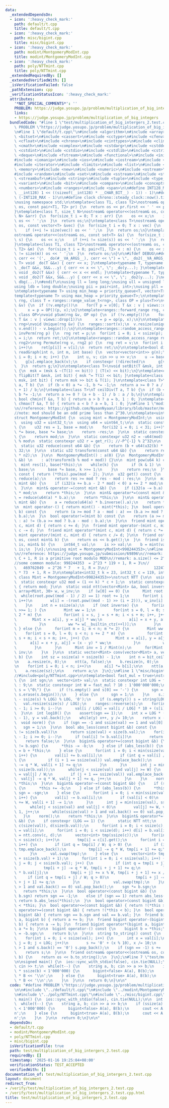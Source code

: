 ```yaml
---
data:
  _extendedDependsOn:
  - icon: ':heavy_check_mark:'
    path: default/t.cpp
    title: default/t.cpp
  - icon: ':heavy_check_mark:'
    path: misc/bigint.cpp
    title: misc/bigint.cpp
  - icon: ':heavy_check_mark:'
    path: modint/MontgomeryModInt.cpp
    title: modint/MontgomeryModInt.cpp
  - icon: ':heavy_check_mark:'
    path: poly/NTTmint.cpp
    title: poly/NTTmint.cpp
  _extendedRequiredBy: []
  _extendedVerifiedWith: []
  _isVerificationFailed: false
  _pathExtension: cpp
  _verificationStatusIcon: ':heavy_check_mark:'
  attributes:
    '*NOT_SPECIAL_COMMENTS*': ''
    PROBLEM: https://judge.yosupo.jp/problem/multiplication_of_big_integers
    links:
    - https://judge.yosupo.jp/problem/multiplication_of_big_integers
  bundledCode: "#line 1 \"test/multiplication_of_big_intergers_2.test.cpp\"\n#define\
    \ PROBLEM \"https://judge.yosupo.jp/problem/multiplication_of_big_integers\"\n\
    \n#line 1 \"default/t.cpp\"\n#include <algorithm>\n#include <array>\n#include\
    \ <bitset>\n#include <cassert>\n#include <cctype>\n#include <cfenv>\n#include\
    \ <cfloat>\n#include <chrono>\n#include <cinttypes>\n#include <climits>\n#include\
    \ <cmath>\n#include <complex>\n#include <cstdarg>\n#include <cstddef>\n#include\
    \ <cstdint>\n#include <cstdio>\n#include <cstdlib>\n#include <cstring>\n#include\
    \ <deque>\n#include <fstream>\n#include <functional>\n#include <initializer_list>\n\
    #include <iomanip>\n#include <ios>\n#include <iostream>\n#include <istream>\n\
    #include <iterator>\n#include <limits>\n#include <list>\n#include <map>\n#include\
    \ <memory>\n#include <new>\n#include <numeric>\n#include <ostream>\n#include <queue>\n\
    #include <random>\n#include <set>\n#include <sstream>\n#include <stack>\n#include\
    \ <streambuf>\n#include <string>\n#include <tuple>\n#include <type_traits>\n#include\
    \ <variant>\n#include <bit>\n#include <compare>\n#include <concepts>\n#include\
    \ <numbers>\n#include <ranges>\n#include <span>\n\n#define INT128_MAX (__int128)(((unsigned\
    \ __int128) 1 << ((sizeof(__int128) * __CHAR_BIT__) - 1)) - 1)\n#define INT128_MIN\
    \ (-INT128_MAX - 1)\n\n#define clock chrono::steady_clock::now().time_since_epoch().count()\n\
    \nusing namespace std;\n\ntemplate<class T1, class T2>\nostream& operator<<(ostream&\
    \ os, const pair<T1, T2> pr) {\n  return os << pr.first << ' ' << pr.second;\n\
    }\ntemplate<class T, size_t N>\nostream& operator<<(ostream& os, const array<T,\
    \ N> &arr) {\n  for(size_t i = 0; T x : arr) {\n    os << x;\n    if (++i != N)\
    \ os << ' ';\n  }\n  return os;\n}\ntemplate<class T>\nostream& operator<<(ostream&\
    \ os, const vector<T> &vec) {\n  for(size_t i = 0; T x : vec) {\n    os << x;\n\
    \    if (++i != size(vec)) os << ' ';\n  }\n  return os;\n}\ntemplate<class T>\n\
    ostream& operator<<(ostream& os, const set<T> &s) {\n  for(size_t i = 0; T x :\
    \ s) {\n    os << x;\n    if (++i != size(s)) os << ' ';\n  }\n  return os;\n\
    }\ntemplate<class T1, class T2>\nostream& operator<<(ostream& os, const map<T1,\
    \ T2> &m) {\n  for(size_t i = 0; pair<T1, T2> x : m) {\n    os << x;\n    if (++i\
    \ != size(m)) os << ' ';\n  }\n  return os;\n}\n\n#ifdef DEBUG\n#define dbg(...)\
    \ cerr << '(', _do(#__VA_ARGS__), cerr << \") = \", _do2(__VA_ARGS__)\ntemplate<typename\
    \ T> void _do(T &&x) { cerr << x; }\ntemplate<typename T, typename ...S> void\
    \ _do(T &&x, S&&...y) { cerr << x << \", \"; _do(y...); }\ntemplate<typename T>\
    \ void _do2(T &&x) { cerr << x << endl; }\ntemplate<typename T, typename ...S>\
    \ void _do2(T &&x, S&&...y) { cerr << x << \", \"; _do2(y...); }\n#else\n#define\
    \ dbg(...)\n#endif\n\nusing ll = long long;\nusing ull = unsigned long long;\n\
    using ldb = long double;\nusing pii = pair<int, int>;\nusing pll = pair<ll, ll>;\n\
    \ntemplate<typename T> using min_heap = priority_queue<T, vector<T>, greater<T>>;\n\
    template<typename T> using max_heap = priority_queue<T>;\n\ntemplate<ranges::forward_range\
    \ rng, class T = ranges::range_value_t<rng>, class OP = plus<T>>\nvoid pSum(rng\
    \ &v) {\n  if (!v.empty())\n    for(T p = v[0]; T &x : v | views::drop(1))\n \
    \     x = p = OP()(p, x);\n}\ntemplate<ranges::forward_range rng, class T = ranges::range_value_t<rng>,\
    \ class OP>\nvoid pSum(rng &v, OP op) {\n  if (!v.empty())\n    for(T p = v[0];\
    \ T &x : v | views::drop(1))\n      x = p = op(p, x);\n}\n\ntemplate<ranges::forward_range\
    \ rng>\nvoid Unique(rng &v) {\n  ranges::sort(v);\n  v.resize(unique(v.begin(),\
    \ v.end()) - v.begin());\n}\n\ntemplate<ranges::random_access_range rng>\nrng\
    \ invPerm(rng p) {\n  rng ret = p;\n  for(int i = 0; i < ssize(p); i++)\n    ret[p[i]]\
    \ = i;\n  return ret;\n}\n\ntemplate<ranges::random_access_range rng, ranges::random_access_range\
    \ rng2>\nrng Permute(rng v, rng2 p) {\n  rng ret = v;\n  for(int i = 0; i < ssize(p);\
    \ i++)\n    ret[p[i]] = v[i];\n  return ret;\n}\n\ntemplate<bool directed>\nvector<vector<int>>\
    \ readGraph(int n, int m, int base) {\n  vector<vector<int>> g(n);\n  for(int\
    \ i = 0; i < m; i++) {\n    int u, v; cin >> u >> v;\n    u -= base, v -= base;\n\
    \    g[u].emplace_back(v);\n    if constexpr (!directed)\n      g[v].emplace_back(u);\n\
    \  }\n  return g;\n}\n\ntemplate<class T>\nvoid setBit(T &msk, int bit, bool x)\
    \ {\n  msk = (msk & ~(T(1) << bit)) | (T(x) << bit);\n}\ntemplate<class T> void\
    \ flipBit(T &msk, int bit) { msk ^= T(1) << bit; }\ntemplate<class T> bool getBit(T\
    \ msk, int bit) { return msk >> bit & T(1); }\n\ntemplate<class T>\nT floorDiv(T\
    \ a, T b) {\n  if (b < 0) a *= -1, b *= -1;\n  return a >= 0 ? a / b : (a - b\
    \ + 1) / b;\n}\ntemplate<class T>\nT ceilDiv(T a, T b) {\n  if (b < 0) a *= -1,\
    \ b *= -1;\n  return a >= 0 ? (a + b - 1) / b : a / b;\n}\n\ntemplate<class T>\
    \ bool chmin(T &a, T b) { return a > b ? a = b, 1 : 0; }\ntemplate<class T> bool\
    \ chmax(T &a, T b) { return a < b ? a = b, 1 : 0; }\n#line 1 \"modint/MontgomeryModInt.cpp\"\
    \n//reference: https://github.com/NyaanNyaan/library/blob/master/modint/montgomery-modint.hpp#L10\n\
    //note: mod should be an odd prime less than 2^30.\n\ntemplate<uint32_t mod>\n\
    struct MontgomeryModInt {\n  using mint = MontgomeryModInt;\n  using i32 = int32_t;\n\
    \  using u32 = uint32_t;\n  using u64 = uint64_t;\n\n  static constexpr u32 get_r()\
    \ {\n    u32 res = 1, base = mod;\n    for(i32 i = 0; i < 31; i++)\n      res\
    \ *= base, base *= base;\n    return -res;\n  }\n\n  static constexpr u32 get_mod()\
    \ {\n    return mod;\n  }\n\n  static constexpr u32 n2 = -u64(mod) % mod; //2^64\
    \ % mod\n  static constexpr u32 r = get_r(); //-P^{-1} % 2^32\n\n  u32 a;\n\n\
    \  static u32 reduce(const u64 &b) {\n    return (b + u64(u32(b) * r) * mod) >>\
    \ 32;\n  }\n\n  static u32 transform(const u64 &b) {\n    return reduce(u64(b)\
    \ * n2);\n  }\n\n  MontgomeryModInt() : a(0) {}\n  MontgomeryModInt(const int64_t\
    \ &b) \n    : a(transform(b % mod + mod)) {}\n\n  mint pow(u64 k) const {\n  \
    \  mint res(1), base(*this);\n    while(k) {\n      if (k & 1) \n        res *=\
    \ base;\n      base *= base, k >>= 1;\n    }\n    return res;\n  }\n\n  mint inverse()\
    \ const { return (*this).pow(mod - 2); }\n\n  u32 get() const {\n    u32 res =\
    \ reduce(a);\n    return res >= mod ? res - mod : res;\n  }\n\n  mint& operator+=(const\
    \ mint &b) {\n    if (i32(a += b.a - 2 * mod) < 0) a += 2 * mod;\n    return *this;\n\
    \  }\n\n  mint& operator-=(const mint &b) {\n    if (i32(a -= b.a) < 0) a += 2\
    \ * mod;\n    return *this;\n  }\n\n  mint& operator*=(const mint &b) {\n    a\
    \ = reduce(u64(a) * b.a);\n    return *this;\n  }\n\n  mint& operator/=(const\
    \ mint &b) {\n    a = reduce(u64(a) * b.inverse().a);\n    return *this;\n  }\n\
    \n  mint operator-() { return mint() - mint(*this); }\n  bool operator==(mint\
    \ b) const {\n    return (a >= mod ? a - mod : a) == (b.a >= mod ? b.a - mod :\
    \ b.a);\n  }\n  bool operator!=(mint b) const {\n    return (a >= mod ? a - mod\
    \ : a) != (b.a >= mod ? b.a - mod : b.a);\n  }\n\n  friend mint operator+(mint\
    \ c, mint d) { return c += d; }\n  friend mint operator-(mint c, mint d) { return\
    \ c -= d; }\n  friend mint operator*(mint c, mint d) { return c *= d; }\n  friend\
    \ mint operator/(mint c, mint d) { return c /= d; }\n\n  friend ostream& operator<<(ostream&\
    \ os, const mint& b) {\n    return os << b.get();\n  }\n  friend istream& operator>>(istream&\
    \ is, mint& b) {\n    int64_t val;\n    is >> val;\n    b = mint(val);\n    return\
    \ is;\n  }\n};\n\nusing mint = MontgomeryModInt<998244353>;\n#line 1 \"poly/NTTmint.cpp\"\
    \n//reference: https://judge.yosupo.jp/submission/69896\n//remark: MOD = 2^K *\
    \ C + 1, R is a primitive root modulo MOD\n//remark: a.size() <= 2^K must be satisfied\n\
    //some common modulo: 998244353  = 2^23 * 119 + 1, R = 3\n//                 \
    \   469762049  = 2^26 * 7   + 1, R = 3\n//                    1224736769 = 2^24\
    \ * 73  + 1, R = 3\n\ntemplate<int32_t k = 23, int32_t c = 119, int32_t r = 3,\
    \ class Mint = MontgomeryModInt<998244353>>\nstruct NTT {\n\n  using u32 = uint32_t;\n\
    \  static constexpr u32 mod = (1 << k) * c + 1;\n  static constexpr u32 get_mod()\
    \ { return mod; }\n\n  static void ntt(vector<Mint> &a, bool inverse) {\n    static\
    \ array<Mint, 30> w, w_inv;\n    if (w[0] == 0) {\n      Mint root = 2;\n    \
    \  while(root.pow((mod - 1) / 2) == 1) root += 1;\n      for(int i = 0; i < 30;\
    \ i++)\n        w[i] = -(root.pow((mod - 1) >> (i + 2))), w_inv[i] = 1 / w[i];\n\
    \    }\n    int n = ssize(a);\n    if (not inverse) {\n      for(int m = n; m\
    \ >>= 1; ) {\n        Mint ww = 1;\n        for(int s = 0, l = 0; s < n; s +=\
    \ 2 * m) {\n          for(int i = s, j = s + m; i < s + m; i++, j++) {\n     \
    \       Mint x = a[i], y = a[j] * ww;\n            a[i] = x + y, a[j] = x - y;\n\
    \          }\n          ww *= w[__builtin_ctz(++l)];\n        }\n      }\n   \
    \ } else {\n      for(int m = 1; m < n; m *= 2) {\n        Mint ww = 1;\n    \
    \    for(int s = 0, l = 0; s < n; s += 2 * m) {\n          for(int i = s, j =\
    \ s + m; i < s + m; i++, j++) {\n            Mint x = a[i], y = a[j];\n      \
    \      a[i] = x + y, a[j] = (x - y) * ww;\n          }\n          ww *= w_inv[__builtin_ctz(++l)];\n\
    \        }\n      }\n      Mint inv = 1 / Mint(n);\n      for(Mint &x : a) x *=\
    \ inv;\n    }\n  }\n\n  static vector<Mint> conv(vector<Mint> a, vector<Mint>\
    \ b) {\n    int sz = ssize(a) + ssize(b) - 1;\n    int n = bit_ceil((u32)sz);\n\
    \n    a.resize(n, 0);\n    ntt(a, false);\n    b.resize(n, 0);\n    ntt(b, false);\n\
    \n    for(int i = 0; i < n; i++)\n      a[i] *= b[i];\n\n    ntt(a, true);\n\n\
    \    a.resize(sz);\n\n    return a;\n  }\n};\n#line 1 \"misc/bigint.cpp\"\n//#include<modint/MontgomeryModInt.cpp>\n\
    //#include<poly/NTTmint.cpp>\n\ntemplate<bool fast_mul = true>\nstruct bigint\
    \ {\n  int sgn;\n  vector<int> val;\n  static constexpr int LOG = fast_mul ? 1\
    \ : 9;\n  static constexpr int W = fast_mul ? 10 : 1'000'000'000;\n\n  bigint(string\
    \ s = \"0\") {\n    if (!s.empty() and s[0] == '-') {\n      sgn = -1;\n     \
    \ s.erase(s.begin());\n    } else {\n      sgn = 1;\n    }\n    s.insert(0, (LOG\
    \ - ssize(s) % LOG) % LOG, '0');\n    if (s.empty()) s = string(LOG, '0');\n \
    \   val.resize(size(s) / LOG);\n    ranges::reverse(s);\n    for(int i = ssize(s)\
    \ - 1; i >= 0; i--)\n      val[i / LOG] = val[i / LOG] * 10 + (s[i] - '0');\n\
    \  }\n\n  int log10() {\n    assert(sgn == 1);\n    int x = LOG * (ssize(val)\
    \ - 1), y = val.back();\n    while(y) x++, y /= 10;\n    return x - 1;\n  }\n\n\
    \  void norm() {\n    if (sgn == -1 and ssize(val) == 1 and val[0] == 0)\n   \
    \   sgn = 1;\n  }\n\n  bool abs_less(const bigint &b) const {\n    if (size(val)\
    \ != size(b.val))\n      return size(val) < size(b.val);\n    for(int i = ssize(val)\
    \ - 1; i >= 0; i--)\n      if (val[i] != b.val[i])\n        return val[i] < b.val[i];\n\
    \    return false;\n  }\n\n  bigint& operator+=(const bigint &b) {\n    if (sgn\
    \ != b.sgn) {\n      *this -= -b;\n    } else if (abs_less(b)) {\n      *this\
    \ = b + *this;\n    } else {\n      for(int i = 0; i < min(ssize(val), ssize(b.val));\
    \ i++) {\n        val[i] += b.val[i];\n        if (int q = val[i] / W; q > 0)\
    \ {\n          if (i + 1 == ssize(val)) val.emplace_back();\n          val[i]\
    \ -= q * W, val[i + 1] += q;\n        }\n      }\n      int j = min(ssize(val),\
    \ ssize(b.val));\n      while(j < ssize(val) and val[j] >= W) {\n        int q\
    \ = val[j] / W;\n        if (j + 1 == ssize(val)) val.emplace_back();\n      \
    \  val[j] -= q * W, val[j + 1] += q, j++;\n      }\n    }\n    norm();\n    return\
    \ *this;\n  }\n\n  bigint& operator-=(const bigint &b) {\n    if (sgn != b.sgn)\
    \ {\n      *this += -b;\n    } else if (abs_less(b)) {\n      *this = b - *this,\
    \ sgn = -sgn;\n    } else {\n      for(int i = 0; i < min(ssize(val), ssize(b.val));\
    \ i++) {\n        val[i] -= b.val[i];\n        if (val[i] < 0)\n          val[i]\
    \ += W, val[i + 1] -= 1;\n      }\n      int j = min(ssize(val), ssize(b.val));\n\
    \      while(j < ssize(val) and val[j] < 0)\n        val[j] += W, val[j + 1] -=\
    \ 1, j++;\n      while(ssize(val) > 1 and val.back() == 0) val.pop_back();\n \
    \   }\n    norm();\n    return *this;\n  }\n\n  bigint& operator*=(const bigint\
    \ &b) {\n    if constexpr (LOG == 1) {\n      static NTT ntt;\n      vector<mint>\
    \ c(size(val)), d(size(b.val));\n      for(int i = 0; i < ssize(c); i++) c[i]\
    \ = val[i];\n      for(int i = 0; i < ssize(d); i++) d[i] = b.val[i];\n      c\
    \ = ntt.conv(c, d);\n      vector<int> tmp(ssize(c));\n      for(int i = 0; i\
    \ < ssize(c); i++)\n        tmp[i] = c[i].get();\n      for(int i = 0; i < ssize(tmp);\
    \ i++) {\n        if (int q = tmp[i] / W; q > 0) {\n          if (i + 1 == ssize(tmp))\
    \ tmp.emplace_back();\n          tmp[i] -= q * W, tmp[i + 1] += q;\n        }\n\
    \      }\n      val.swap(tmp);\n    } else {\n      vector<int> tmp(ssize(val)\
    \ + ssize(b.val) + 1);\n      for(int i = 0; i < ssize(val); i++) {\n        for(int\
    \ j = 0; j < ssize(b.val); j++) {\n          if (int q = tmp[i + j] / W; q > 0)\n\
    \            tmp[i + j] -= q * W, tmp[i + j + 1] += q;\n          ll x = (ll)val[i]\
    \ * b.val[j];\n          tmp[i + j] += x % W, tmp[i + j + 1] += x / W;\n     \
    \     if (int q = tmp[i + j] / W; q > 0)\n            tmp[i + j] -= q * W, tmp[i\
    \ + j + 1] += q;\n        }\n      }\n      val.swap(tmp);\n    }\n    while(ssize(val)\
    \ > 1 and val.back() == 0) val.pop_back();\n    sgn *= b.sgn;\n    norm();\n \
    \   return *this;\n  }\n\n  bool operator<(const bigint &b) {\n    if (sgn !=\
    \ b.sgn) return sgn == -1;\n    else if (sgn == 1) return abs_less(b);\n    else\
    \ return b.abs_less(*this);\n  }\n  bool operator>(const bigint &b) { return b\
    \ < *this; }\n  bool operator<=(const bigint &b) { return !(*this > b); }\n  bool\
    \ operator>=(const bigint &b) { return !(*this < b); }\n  bool operator==(const\
    \ bigint &b) { return sgn == b.sgn and val == b.val; }\n  friend bigint operator+(bigint\
    \ a, bigint b) { return a += b; }\n  friend bigint operator-(bigint a, bigint\
    \ b) { return a -= b; }\n  friend bigint operator*(bigint a, bigint b) { return\
    \ a *= b; }\n\n  bigint operator-() const {\n    bigint b = *this;\n    b.sgn\
    \ = -b.sgn;\n    return b;\n  }\n\n  string to_string() const {\n    string s;\n\
    \    for(int i = 0; i < ssize(val); i++) {\n      int x = val[i];\n      for(int\
    \ j = 0; j < LOG; j++)\n        s += '0' + (x % 10), x /= 10;\n    }\n    while(ssize(s)\
    \ > 1 and s.back() == '0') s.pop_back();\n    if (sgn == -1) s += '-';\n    ranges::reverse(s);\n\
    \    return s;\n  }\n\n  friend ostream& operator<<(ostream& os, const bigint&\
    \ b) {\n    return os << b.to_string();\n  }\n};\n#line 7 \"test/multiplication_of_big_intergers_2.test.cpp\"\
    \n\nsigned main() {\n  ios::sync_with_stdio(false), cin.tie(NULL);\n\n  int t;\
    \ cin >> t;\n  while(t--) {\n    string a, b; cin >> a >> b;\n    if (ssize(a)\
    \ * ssize(b) < 1'000'000) {\n      bigint<false> A(a), B(b);\n      cout << A\
    \ * B << '\\n';\n    } else {\n      bigint<true> A(a), B(b);\n      cout << A\
    \ * B << '\\n';\n    }\n  }\n\n  return 0;\n}\n\n"
  code: "#define PROBLEM \"https://judge.yosupo.jp/problem/multiplication_of_big_integers\"\
    \n\n#include \"../default/t.cpp\"\n#include \"../modint/MontgomeryModInt.cpp\"\
    \n#include \"../poly/NTTmint.cpp\"\n#include \"../misc/bigint.cpp\"\n\nsigned\
    \ main() {\n  ios::sync_with_stdio(false), cin.tie(NULL);\n\n  int t; cin >> t;\n\
    \  while(t--) {\n    string a, b; cin >> a >> b;\n    if (ssize(a) * ssize(b)\
    \ < 1'000'000) {\n      bigint<false> A(a), B(b);\n      cout << A * B << '\\\
    n';\n    } else {\n      bigint<true> A(a), B(b);\n      cout << A * B << '\\\
    n';\n    }\n  }\n\n  return 0;\n}\n\n"
  dependsOn:
  - default/t.cpp
  - modint/MontgomeryModInt.cpp
  - poly/NTTmint.cpp
  - misc/bigint.cpp
  isVerificationFile: true
  path: test/multiplication_of_big_intergers_2.test.cpp
  requiredBy: []
  timestamp: '2025-01-16 19:25:04+08:00'
  verificationStatus: TEST_ACCEPTED
  verifiedWith: []
documentation_of: test/multiplication_of_big_intergers_2.test.cpp
layout: document
redirect_from:
- /verify/test/multiplication_of_big_intergers_2.test.cpp
- /verify/test/multiplication_of_big_intergers_2.test.cpp.html
title: test/multiplication_of_big_intergers_2.test.cpp
---
```

